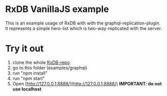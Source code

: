 # RxDB VanillaJS example

This is an example usage of RxDB with with the graphql-replication-plugin.
It represents a simple hero-list which is two-way-replicated with the server.

# Try it out
1. clone the whole [RxDB-repo](https://github.com/pubkey/rxdb)
2. go to this folder (examples/graphql)
3. run "npm install"
4. run "npm start"
5. Open [http://127.0.0.1:8888/](http://127.0.0.1:8888/) **IMPORTANT: do not use localhost**
